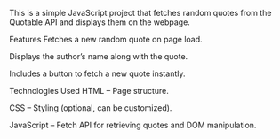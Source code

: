 This is a simple JavaScript project that fetches random quotes from the Quotable API and displays them on the webpage.

Features
Fetches a new random quote on page load.

Displays the author’s name along with the quote.

Includes a button to fetch a new quote instantly.

Technologies Used
HTML – Page structure.

CSS – Styling (optional, can be customized).

JavaScript – Fetch API for retrieving quotes and DOM manipulation.
